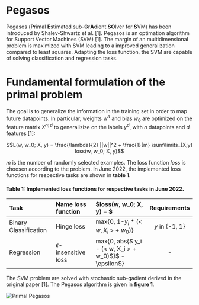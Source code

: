 # Pegasos
Pegasos (**P**rimal **E**stimated sub-**G**r**A**dient **SO**lver for **S**VM) has been introduced by Shalev-Shwartz et al. [1]. Pegasos is an optimation algorithm for Support Vector Machines (SVM) [1]. The margin of an multidimensional problem is maximized with SVM leading to a improved generalization compared to least squares.  Adapting the loss function, the SVM are capable of solving classification and regression tasks.

# Fundamental formulation of the primal problem

The goal is to generalize the information in the training set in order to map future datapoints. In particular, weights $w^d$ and bias $w_0$ are optimized on the feature matrix $X^{n; d}$ to generalizize on the labels $y^d$, with $n$ datapoints and $d$ features [1]:

$$L(w, w_0; X, y) =  \frac{\lambda}{2} ||w||^2 +  \frac{1}{m} \sum\limits_{X,y} loss(w, w_0; X, y)$$

$m$ is the number of randomly selected examples. The loss function $loss$ is choosen according to the problem. In June 2022, the implemented loss functions for respective tasks are shown in **table 1**.

#### **Table 1**: Implemented loss functions for respective tasks in June 2022.

| Task | Name loss function | $loss(w, w_0; X, y) = $ | Requirements |
|:--------------|:-------------|:----------------|:-------------:|
|Binary Classification       |Hinge loss       | max{0, 1-$y_i$ * (< $w, X_i$ > + $w_0$)}        | $y$ in {-1, 1}       |
|Regression       | $\epsilon$-insensitive loss      | max{0, abs{$ y_i - (< w, X_i > + w_0)$}$  - \epsilon$}  | -   |


The SVM problem are solved with stochastic sub-gadient derived in the original paper [1]. The Pegasos algorithm is given in **figure 1**.

![Primal Pegasos](https://user-images.githubusercontent.com/107933496/175406566-621d0689-f0e4-4318-9eae-fc7c2aeeb7dc.PNG)
